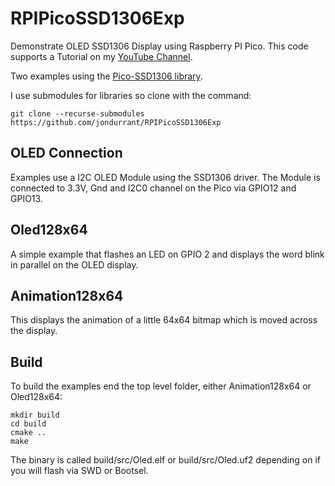 # RPIPicoSSD1306Exp
Demonstrate OLED SSD1306  Display using Raspberry PI Pico. This code supports a Tutorial on my [YouTube Channel](https://youtube.com/@drjonea).

Two examples using the [Pico-SSD1306 library]( https://github.com/daschr/pico-ssd1306).

I use submodules for libraries so clone with the command:
```
git clone --recurse-submodules https://github.com/jondurrant/RPIPicoSSD1306Exp
```

## OLED Connection
Examples use a I2C OLED Module using the SSD1306 driver. The Module is connected to 3.3V, Gnd and I2C0 channel on the Pico via GPIO12 and GPIO13.

## Oled128x64
A simple example that flashes an LED on GPIO 2 and displays the word blink in parallel on the OLED display.

## Animation128x64
This displays the animation of a little 64x64 bitmap which is moved across the display.


## Build
To build the examples end the top level folder, either Animation128x64 or Oled128x64:
```
mkdir build
cd build
cmake ..
make
```
The binary is called build/src/Oled.elf or build/src/Oled.uf2 depending on if you will flash via SWD or Bootsel.

